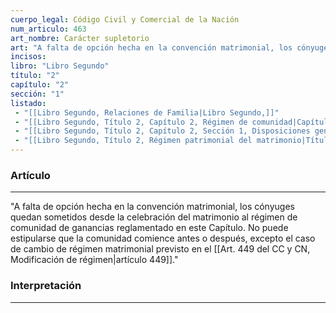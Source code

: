 ```yaml
---
cuerpo_legal: Código Civil y Comercial de la Nación
num_articulo: 463
art_nombre: Carácter supletorio
art: "A falta de opción hecha en la convención matrimonial, los cónyuges quedan sometidos desde la celebración del matrimonio al régimen de comunidad de ganancias reglamentado en este Capítulo. No puede estipularse que la comunidad comience antes o después, excepto el caso de cambio de régimen matrimonial previsto en el artículo 449."
incisos: 
libro: "Libro Segundo"
título: "2"
capítulo: "2"
sección: "1"
listado:
 - "[[Libro Segundo, Relaciones de Familia|Libro Segundo,]]"
 - "[[Libro Segundo, Título 2, Capítulo 2, Régimen de comunidad|Capítulo 2,]]"
 - "[[Libro Segundo, Título 2, Capítulo 2, Sección 1, Disposiciones generales|Sección 1,]]"
 - "[[Libro Segundo, Título 2, Régimen patrimonial del matrimonio|Título 2,]]"
---
```

### Artículo
---
"A falta de opción hecha en la convención matrimonial, los cónyuges quedan sometidos desde la celebración del matrimonio al régimen de comunidad de ganancias reglamentado en este Capítulo. No puede estipularse que la comunidad comience antes o después, excepto el caso de cambio de régimen matrimonial previsto en el [[Art. 449 del CC y CN, Modificación de régimen|artículo 449]]."


### Interpretación
---
